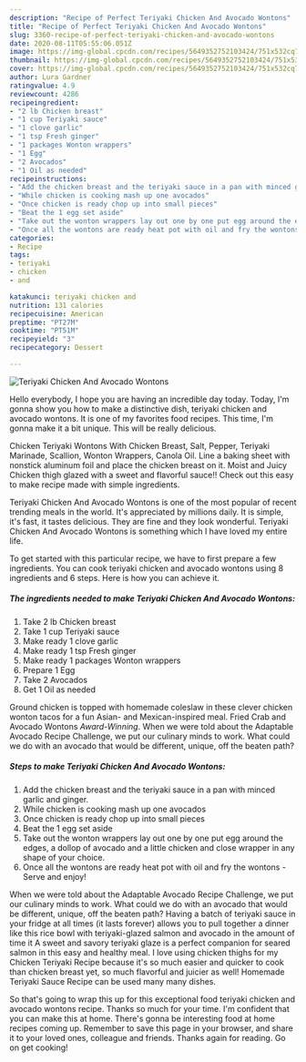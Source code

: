 ```yaml
---
description: "Recipe of Perfect Teriyaki Chicken And Avocado Wontons"
title: "Recipe of Perfect Teriyaki Chicken And Avocado Wontons"
slug: 3360-recipe-of-perfect-teriyaki-chicken-and-avocado-wontons
date: 2020-08-11T05:55:06.051Z
image: https://img-global.cpcdn.com/recipes/5649352752103424/751x532cq70/teriyaki-chicken-and-avocado-wontons-recipe-main-photo.jpg
thumbnail: https://img-global.cpcdn.com/recipes/5649352752103424/751x532cq70/teriyaki-chicken-and-avocado-wontons-recipe-main-photo.jpg
cover: https://img-global.cpcdn.com/recipes/5649352752103424/751x532cq70/teriyaki-chicken-and-avocado-wontons-recipe-main-photo.jpg
author: Lura Gardner
ratingvalue: 4.9
reviewcount: 4286
recipeingredient:
- "2 lb Chicken breast"
- "1 cup Teriyaki sauce"
- "1 clove garlic"
- "1 tsp Fresh ginger"
- "1 packages Wonton wrappers"
- "1 Egg"
- "2 Avocados"
- "1 Oil as needed"
recipeinstructions:
- "Add the chicken breast and the teriyaki sauce in a pan with minced garlic and ginger."
- "While chicken is cooking mash up one avocados"
- "Once chicken is ready chop up into small pieces"
- "Beat the 1 egg set aside"
- "Take out the wonton wrappers lay out one by one put egg around the edges, a dollop of avocado and a little chicken and close wrapper in any shape of your choice."
- "Once all the wontons are ready heat pot with oil and fry the wontons  Serve and enjoy!"
categories:
- Recipe
tags:
- teriyaki
- chicken
- and

katakunci: teriyaki chicken and 
nutrition: 131 calories
recipecuisine: American
preptime: "PT27M"
cooktime: "PT51M"
recipeyield: "3"
recipecategory: Dessert

---
```



![Teriyaki Chicken And Avocado Wontons](https://img-global.cpcdn.com/recipes/5649352752103424/751x532cq70/teriyaki-chicken-and-avocado-wontons-recipe-main-photo.jpg)

Hello everybody, I hope you are having an incredible day today. Today, I'm gonna show you how to make a distinctive dish, teriyaki chicken and avocado wontons. It is one of my favorites food recipes. This time, I'm gonna make it a bit unique. This will be really delicious.

Chicken Teriyaki Wontons With Chicken Breast, Salt, Pepper, Teriyaki Marinade, Scallion, Wonton Wrappers, Canola Oil. Line a baking sheet with nonstick aluminum foil and place the chicken breast on it. Moist and Juicy Chicken thigh glazed with a sweet and flavorful sauce!! Check out this easy to make recipe made with simple ingredients.

Teriyaki Chicken And Avocado Wontons is one of the most popular of recent trending meals in the world. It's appreciated by millions daily. It is simple, it's fast, it tastes delicious. They are fine and they look wonderful. Teriyaki Chicken And Avocado Wontons is something which I have loved my entire life.


To get started with this particular recipe, we have to first prepare a few ingredients. You can cook teriyaki chicken and avocado wontons using 8 ingredients and 6 steps. Here is how you can achieve it.

<!--inarticleads1-->

##### The ingredients needed to make Teriyaki Chicken And Avocado Wontons:

1. Take 2 lb Chicken breast
1. Take 1 cup Teriyaki sauce
1. Make ready 1 clove garlic
1. Make ready 1 tsp Fresh ginger
1. Make ready 1 packages Wonton wrappers
1. Prepare 1 Egg
1. Take 2 Avocados
1. Get 1 Oil as needed


Ground chicken is topped with homemade coleslaw in these clever chicken wonton tacos for a fun Asian- and Mexican-inspired meal. Fried Crab and Avocado Wontons *Award-Winning*. When we were told about the Adaptable Avocado Recipe Challenge, we put our culinary minds to work. What could we do with an avocado that would be different, unique, off the beaten path? 

<!--inarticleads2-->

##### Steps to make Teriyaki Chicken And Avocado Wontons:

1. Add the chicken breast and the teriyaki sauce in a pan with minced garlic and ginger.
1. While chicken is cooking mash up one avocados
1. Once chicken is ready chop up into small pieces
1. Beat the 1 egg set aside
1. Take out the wonton wrappers lay out one by one put egg around the edges, a dollop of avocado and a little chicken and close wrapper in any shape of your choice.
1. Once all the wontons are ready heat pot with oil and fry the wontons  - Serve and enjoy!


When we were told about the Adaptable Avocado Recipe Challenge, we put our culinary minds to work. What could we do with an avocado that would be different, unique, off the beaten path? Having a batch of teriyaki sauce in your fridge at all times (it lasts forever) allows you to pull together a dinner like this rice bowl with teriyaki-glazed salmon and avocado in the amount of time it A sweet and savory teriyaki glaze is a perfect companion for seared salmon in this easy and healthy meal. I love using chicken thighs for my Chicken Teriyaki Recipe because it&#39;s so much easier and quicker to cook than chicken breast yet, so much flavorful and juicier as well! Homemade Teriyaki Sauce Recipe can be used many many dishes. 

So that's going to wrap this up for this exceptional food teriyaki chicken and avocado wontons recipe. Thanks so much for your time. I'm confident that you can make this at home. There's gonna be interesting food at home recipes coming up. Remember to save this page in your browser, and share it to your loved ones, colleague and friends. Thanks again for reading. Go on get cooking!
